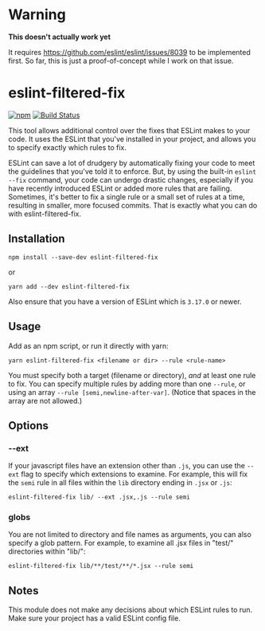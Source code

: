 # Warning

**This doesn't actually work yet**

It requires https://github.com/eslint/eslint/issues/8039 to be implemented first.  So far, this is just a proof-of-concept while I work on that issue.

# eslint-filtered-fix

[![npm][npm-badge]][npm-badge-url]
[![Build Status][travis-badge]][travis-badge-url]

This tool allows additional control over the fixes that ESLint makes to your code.
It uses the ESLint that you've installed in your project, and allows you to specify exactly which rules to fix.

ESLint can save a lot of drudgery by automatically fixing your code to meet the
guidelines that you've told it to enforce.
But, by using the built-in `eslint --fix` command, your code can undergo drastic changes,
especially if you have recently introduced ESLint or added more rules that are failing.
Sometimes, it's better to fix a single rule or a small set of rules at a time,
resulting in smaller, more focused commits.  That is exactly what you can do with eslint-filtered-fix.

## Installation

```shell
npm install --save-dev eslint-filtered-fix
```

or

```shell
yarn add --dev eslint-filtered-fix
```

Also ensure that you have a version of ESLint which is `3.17.0` or newer.

## Usage

Add as an npm script, or run it directly with yarn:

```shell
yarn eslint-filtered-fix <filename or dir> --rule <rule-name>
```

You must specify both a target (filename or directory), _and_ at least one rule to fix.
You can specify multiple rules by adding more than one `--rule`, or using an array
`--rule [semi,newline-after-var]`. (Notice that spaces in the array are not allowed.)

## Options

### --ext

If your javascript files have an extension other than `.js`, you can use the `--ext` flag to
specify which extensions to examine.
For example, this will fix the `semi` rule in all files within the `lib` directory ending in `.jsx` or `.js`:

```shell
eslint-filtered-fix lib/ --ext .jsx,.js --rule semi
```

### globs

You are not limited to directory and file names as arguments, you can also specify a glob pattern.
For example, to examine all .jsx files in "test/" directories within "lib/":

```shell
eslint-filtered-fix lib/**/test/**/*.jsx --rule semi
```


## Notes

This module does not make any decisions about which ESLint rules to run.
Make sure your project has a valid ESLint config file.

[npm-badge]: https://img.shields.io/npm/v/eslint-filtered-fix.svg
[npm-badge-url]: https://www.npmjs.com/package/eslint-filtered-fix
[travis-badge]: https://travis-ci.org/IanVS/eslint-filtered-fix.svg?branch=master
[travis-badge-url]: https://travis-ci.org/IanVS/eslint-filtered-fix
